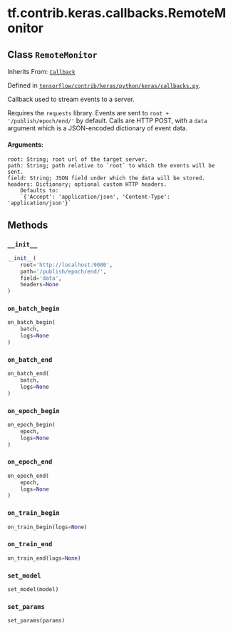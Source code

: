 <div itemscope itemtype="http://developers.google.com/ReferenceObject">
<meta itemprop="name" content="tf.contrib.keras.callbacks.RemoteMonitor" />
<meta itemprop="property" content="__init__"/>
<meta itemprop="property" content="on_batch_begin"/>
<meta itemprop="property" content="on_batch_end"/>
<meta itemprop="property" content="on_epoch_begin"/>
<meta itemprop="property" content="on_epoch_end"/>
<meta itemprop="property" content="on_train_begin"/>
<meta itemprop="property" content="on_train_end"/>
<meta itemprop="property" content="set_model"/>
<meta itemprop="property" content="set_params"/>
</div>

# tf.contrib.keras.callbacks.RemoteMonitor

## Class `RemoteMonitor`

Inherits From: [`Callback`](../../../../tf/contrib/keras/callbacks/Callback.md)



Defined in [`tensorflow/contrib/keras/python/keras/callbacks.py`](https://www.tensorflow.org/code/tensorflow/contrib/keras/python/keras/callbacks.py).

Callback used to stream events to a server.

Requires the `requests` library.
Events are sent to `root + '/publish/epoch/end/'` by default. Calls are
HTTP POST, with a `data` argument which is a
JSON-encoded dictionary of event data.

#### Arguments:

    root: String; root url of the target server.
    path: String; path relative to `root` to which the events will be sent.
    field: String; JSON field under which the data will be stored.
    headers: Dictionary; optional custom HTTP headers.
        Defaults to:
        `{'Accept': 'application/json', 'Content-Type': 'application/json'}`

## Methods

<h3 id="__init__"><code>__init__</code></h3>

``` python
__init__(
    root='http://localhost:9000',
    path='/publish/epoch/end/',
    field='data',
    headers=None
)
```



<h3 id="on_batch_begin"><code>on_batch_begin</code></h3>

``` python
on_batch_begin(
    batch,
    logs=None
)
```



<h3 id="on_batch_end"><code>on_batch_end</code></h3>

``` python
on_batch_end(
    batch,
    logs=None
)
```



<h3 id="on_epoch_begin"><code>on_epoch_begin</code></h3>

``` python
on_epoch_begin(
    epoch,
    logs=None
)
```



<h3 id="on_epoch_end"><code>on_epoch_end</code></h3>

``` python
on_epoch_end(
    epoch,
    logs=None
)
```



<h3 id="on_train_begin"><code>on_train_begin</code></h3>

``` python
on_train_begin(logs=None)
```



<h3 id="on_train_end"><code>on_train_end</code></h3>

``` python
on_train_end(logs=None)
```



<h3 id="set_model"><code>set_model</code></h3>

``` python
set_model(model)
```



<h3 id="set_params"><code>set_params</code></h3>

``` python
set_params(params)
```





